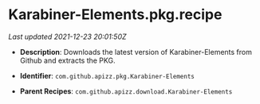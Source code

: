 # Karabiner-Elements.pkg.recipe

_Last updated 2021-12-23 20:01:50Z_

- **Description**: Downloads the latest version of Karabiner-Elements from Github and extracts the PKG.

- **Identifier**: `com.github.apizz.pkg.Karabiner-Elements`

- **Parent Recipes**: `com.github.apizz.download.Karabiner-Elements`
